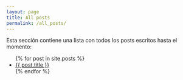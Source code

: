 ```yaml
---
layout: page
title: All posts
permalink: /all_posts/
---
```


Esta sección contiene una lista con todos los posts escritos hasta el momento:

<ul>
  {% for post in site.posts %}
    <li>
      <a href="{{ post.url }}">{{ post.title }}</a>
    </li>
  {% endfor %}
</ul>
